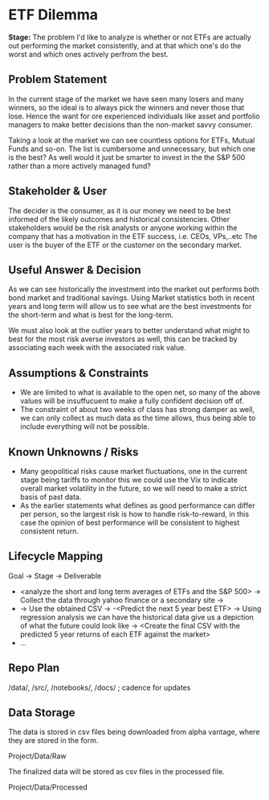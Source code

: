 # ETF Dilemma
**Stage:**
The problem I'd like to analyze is whether or not ETFs are actually out performing the market consistently, and at that which one's do the worst and which ones actively perfrom the best.  
## Problem Statement
In the current stage of the market we have seen many losers and many winners, so the ideal is to always pick the winners and never those that lose. Hence the want for ore experienced individuals like asset and portfolio managers to make better decisions than the non-market savvy consumer.

Taking a look at the market we can see countless options for ETFs, Mutual Funds and so-on. The list is cumbersome and unnecessary, but which one is the best? As well would it just be smarter to invest in the the S&P 500 rather than a more actively managed fund?
## Stakeholder & User
The decider is the consumer, as it is our money we need to be best informed of the likely outcomes and historical consistencies. Other stakeholders would be the risk analysts or anyone working within the company that has a motivation in the ETF success, i.e. CEOs, VPs,..etc The user is the buyer of the ETF or the customer on the secondary market.
## Useful Answer & Decision

As we can see historically the investment into the market out performs both bond market and traditional savings. Using Market statistics both in recent years and long term will allow us to see what are the best investments for the short-term and what is best for the long-term. 

We must also look at the outlier years to better understand what might to best for the most risk averse investors as well, this can be tracked by associating each week with the associated risk value. 
## Assumptions & Constraints
- We are limited to what is available to the open net, so many of the above values will be insuffucuent to make a fully confident decision off of.
- The constraint of about two weeks of class has  strong damper as well, we can only collect as much data as the time allows, thus being able to include everything will not be possible.
## Known Unknowns / Risks
- Many geopolitical risks cause market fluctuations, one in the current stage being tariffs to monitor this we could use the Vix to indicate overall market volatility in the future, so we will need to make a strict basis of past data.
- As the earlier statements what defines as good performance can differ per person, so the largest risk is how to handle risk-to-reward, in this case the opinion of best performance will be consistent to highest consistent return.
## Lifecycle Mapping
Goal → Stage → Deliverable
- <analyze the short and long term averages of ETFs and the S&P 500> → Collect the data through yahoo finance or a secondary site → <Create a CSV housing all of the possible data points>
- <Have a time based analysis of the YoY returns> → Use the obtained CSV → <Return a standardized database with the short-term and long-term YoY returns of the studied ETFs>
-<Predict the next 5 year best ETF> → Using regression analysis we can have the historical data give us a depiction of what the future could look like → <Create the final CSV with the predicted 5 year returns of each ETF against the market>
- ...
## Repo Plan
/data/, /src/, /notebooks/, /docs/ ; cadence for updates

## Data Storage 

The data is stored in csv files being downloaded from alpha vantage, where they are stored in the form.

Project/Data/Raw

The finalized data will be stored as csv files in the processed file.

Project/Data/Processed
